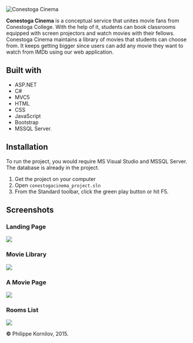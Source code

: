<img src="http://i.imgur.com/7YL9x5N.png" alt="Conestoga Cinema">

**Conestoga Cinema** is a conceptual service that unites movie fans from Conestoga College. With the help of it, students can book classrooms equipped with screen projectors and watch movies with their fellows. Conestoga Cinema maintains a library of movies that students can choose from. It keeps getting bigger since users can add any movie they want to watch from IMDb using our web application.

Built with
----------
* ASP.NET
* C#
* MVC5
* HTML
* CSS
* JavaScript
* Bootstrap
* MSSQL Server.

Installation
------------
To run the project, you would require MS Visual Studio and MSSQL Server. The database is already in the project.
 1. Get the project on your computer
 2. Open `conestogacinema_project.sln`
 3. From the Standard toolbar, click the green play button or hit F5.

Screenshots
-----------
### Landing Page
<img src="http://i.imgur.com/bT1adZD.png" >

### Movie Library
<img src="http://i.imgur.com/hF2niuV.png" >

### A Movie Page
<img src="http://i.imgur.com/8Idtgys.png" >

### Rooms List
<img src="http://i.imgur.com/RG7Gkmm.png" >

**&copy;** Philippe Kornilov, 2015.
